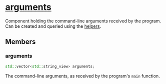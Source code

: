 # [arguments](arguments.hpp)

Component holding the command-line arguments received by the program. Can be created and queried using the [helpers](../helpers/).

## Members

### arguments

```cpp
std::vector<std::string_view> arguments;
```

The command-line arguments, as received by the program's `main` function.